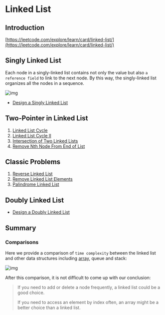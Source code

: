 # Linked List

## Introduction

[https://leetcode.com/explore/learn/card/linked-list/](https://leetcode.com/explore/learn/card/linked-list/)

## Singly Linked List

Each node in a singly-linked list contains not only the value but also `a reference field` to link to the next node. By this way, the singly-linked list organizes all the nodes in a sequence.

![img](https://s3-lc-upload.s3.amazonaws.com/uploads/2018/04/12/screen-shot-2018-04-12-at-152754.png)

- [Design a Singly Linked List](SinglyLinkedList/DesignLinkedList.md)

## Two-Pointer in Linked List

1. [Linked List Cycle](TwoPointer/LinkedListCycle.md)
2. [Linked List Cycle II](TwoPointer/LinkedListCycleII.md)
3. [Intersection of Two Linked Lists](TwoPointer/Intersection.md)
4. [Remove Nth Node From End of List](TwoPointer/RemoveNth.md)

## Classic Problems

1. [Reverse Linked List](Classic/Reverse.md)
2. [Remove Linked List Elements](Classic/RemoveElements.md)
3. [Palindrome Linked List](Classic/PalindromeLinkedList/PalindromeLinkedList.md)

## Doubly Linked List

- [Design a Doubly Linked List]()

## Summary

### Comparisons

Here we provide a comparison of `time complexity` between the linked list and other data structures including [array](https://leetcode.com/explore/learn/card/array-and-string/), queue and stack:

![img](https://s3-lc-upload.s3.amazonaws.com/uploads/2018/04/29/screen-shot-2018-04-28-at-174531.png)

After this comparison, it is not difficult to come up with our conclusion:

> If you need to add or delete a node frequently, a linked list could be a good choice.
>
> If you need to access an element by index often, an array might be a better choice than a linked list.
